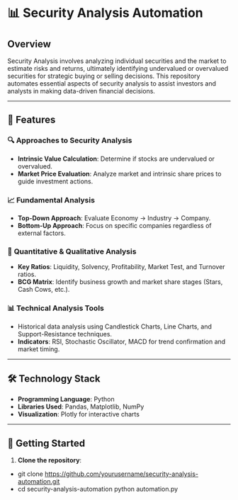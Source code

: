 # 📊 **Security Analysis Automation**


## **Overview**  
Security Analysis involves analyzing individual securities and the market to estimate risks and returns, ultimately identifying undervalued or overvalued securities for strategic buying or selling decisions. This repository automates essential aspects of security analysis to assist investors and analysts in making data-driven financial decisions.

---

## 🧰 **Features**  

### 🔍 **Approaches to Security Analysis**  
- **Intrinsic Value Calculation**: Determine if stocks are undervalued or overvalued.  
- **Market Price Evaluation**: Analyze market and intrinsic share prices to guide investment actions.

### 📈 **Fundamental Analysis**  
- **Top-Down Approach**: Evaluate Economy → Industry → Company.  
- **Bottom-Up Approach**: Focus on specific companies regardless of external factors.

### 🏦 **Quantitative & Qualitative Analysis**  
- **Key Ratios**: Liquidity, Solvency, Profitability, Market Test, and Turnover ratios.  
- **BCG Matrix**: Identify business growth and market share stages (Stars, Cash Cows, etc.).  

### 📊 **Technical Analysis Tools**  
- Historical data analysis using Candlestick Charts, Line Charts, and Support-Resistance techniques.  
- **Indicators**: RSI, Stochastic Oscillator, MACD for trend confirmation and market timing.  

---

## 🛠️ **Technology Stack**  
- **Programming Language**: Python  
- **Libraries Used**: Pandas, Matplotlib, NumPy  
- **Visualization**: Plotly for interactive charts  

---

## 🚀 **Getting Started**  

1. **Clone the repository**:  

 - git clone https://github.com/yourusername/security-analysis-automation.git
-  cd security-analysis-automation
   python automation.py
